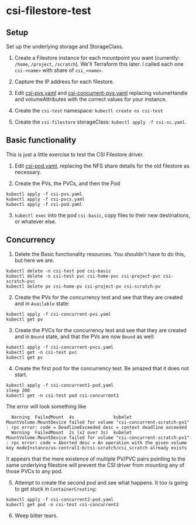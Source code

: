 csi-filestore-test
==================

Setup
------------------

Set up the underlying storage and StorageClass.

1. Create a Filestore instance for each mountpoint you want (currently:
   `/home`, `/project`, `/scratch`).  We'll Terraform this later.  I
   called each one `csi-<name>` with share of `csi_<name>`.
   
2. Capture the IP address for each filestore.

3. Edit [csi-pvs.yaml](csi-pvs.yaml) and
   [csi-concurrent-pvs.yaml](csi-concurrent-pvs.yaml) replacing
   volumeHandle and volumeAttributes with the correct values for your
   instance.
   
4. Create the `csi-test` namespace: `kubectl create ns csi-test`
   
5. Create the `csi-filestore` storageClass: `kubectl apply -f csi-sc.yaml`.


Basic functionality
-------------------

This is just a little exercise to test the CSI Filestore driver.

1. Edit [csi-pod.yaml](csi-pod.yaml), replacing the NFS share details
   for the old filestore as necessary.
   
2. Create the PVs, the PVCs, and then the Pod
```
kubectl apply -f csi-pvs.yaml
kubectl apply -f csi-pvcs.yaml	
kubectl apply -f csi-pod.yaml
```
   
3. `kubectl exec` into the pod `csi-basic`, copy files to their new
   destinations, or whatever else.

Concurrency
-----------

1. Delete the Basic functionality resources.  You shouldn't have to do
   this, but here we are.
```
kubectl delete -n csi-test pod csi-basic
kubectl delete -n csi-test pvc csi-home-pvc csi-project-pvc csi-scratch-pvc
kubectl delete pv csi-home-pv csi-project-pv csi-scratch-pv
```
   
2. Create the PVs for the concurrency test and see that they are created and
   in `Available` state:
```
kubectl apply -f csi-concurrent-pvs.yaml
kubectl get pv
```

3. Create the PVCs for the concurrency test and see that they are created and
   in `Bound` state, and that the PVs are now `Bound` as well:
```
kubectl apply -f csi-concurrent-pvcs.yaml
kubectl get -n csi-test pvc
kubectl get pv
```

4. Create the first pod for the concurrency test.  Be amazed that it does not start.
```
kubectl apply -f csi-concurrent1-pod.yaml
sleep 200
kubectl get -n csi-test pod csi-concurrent1
```

The error will look something like

```
  Warning  FailedMount  4s               kubelet            MountVolume.MountDevice failed for volume "csi-concurrent-scratch-pv1" : rpc error: code = DeadlineExceeded desc = context deadline exceeded
  Warning  FailedMount  2s (x2 over 3s)  kubelet            MountVolume.MountDevice failed for volume "csi-concurrent-scratch-pv1" : rpc error: code = Aborted desc = An operation with the given volume key modeInstance/us-central1-b/csi-scratch/csi_scratch already exists
```

It appears that the mere existence of multiple PV/PVC pairs pointing to
the same underlying filestore will prevent the CSI driver from mounting
any of those PVCs to any pod.

5. Attempt to create the second pod and see what happens.  It too is going to get
   stuck in `ContainerCreating`:
```
kubectl apply -f csi-concurrent2-pod.yaml
kubectl get pod -n csi-test csi-concurrent2
```
   
6. Weep bitter tears.
